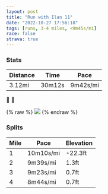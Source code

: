 ```yaml
---
layout: post
title: "Run with Ilan 11"
date: "2022-10-27 17:56:18"
tags: [runs, 3-4 miles, <9m45s/mi]
race: false
strava: true
---
```


### Stats

| Distance | Time | Pace |
|----------|------|------|
|3.12mi|30m12s|9m42s/mi|

💨 🦵

{% raw %}
<img src='https://maps.googleapis.com/maps/api/staticmap?maptype=roadmap&path=enc:ggwwFjusbM[RSPe@l@Wl@UJANLJf@Ld@b@J^Jl@DlBCz@[fBUVOCOJ?HXZz@\JFNRN\PPt@^XZLA@HADYf@e@~AEDG@KT_@jBSb@cAnDGJMp@JHDZG`@IRCn@DD`C|A^PbBhAVJRPLNXNv@p@hB`Ah@^j@T\TVf@r@Tn@LnCx@RJb@Fr@NdA\bDv@^LBHQ`@Oj@Sb@WhAe@rAAPBHD@LC\WBGv@oCJm@RmBJUF?b@V^b@HVFv@VX~@VjAb@\HPP@VC~BBn@BJJ@DABKCy@Qs@IUAfA@r@J^XBDGDUBc@DuBR_E@{@GK]E[Me@A[D[b@KF[FU?AB?HFHp@Xh@`@PbATVDN@hAAVBHCN@TCz@DLZDHQDe@VmH@_AEQGEaAYa@@]RYV]FYOg@c@k@IgCCqADQAs@OuAc@cB_@g@ScCm@eA][_@Yc@iAa@cBkA_Au@q@_@_DqBiC{A{ByAgBoAiA}@e@IUNId@e@f@o@dAO^GZLLJB@CN]Ni@\aAJw@Fo@BCN?b@FZLtAbAjBfAp@j@lBfAf@^wAs@SM]_@@M&key=AIzaSyC1MId7bFpkLXNAaYhBSTb8jLyiSqzbDtM&size=800x800&markers=color:yellow|label:S|40.75652,-73.99782&markers=color:green|label:F|40.756980000000006,-74.00524999999996'>
{% endraw %}

### Splits

| Mile | Pace | Elevation |
|------|------|-----------|
|1|10m10s/mi|-22.3ft|
|2|9m39s/mi|1.3ft|
|3|9m23s/mi|0.7ft|
|4|8m44s/mi|0.7ft|
